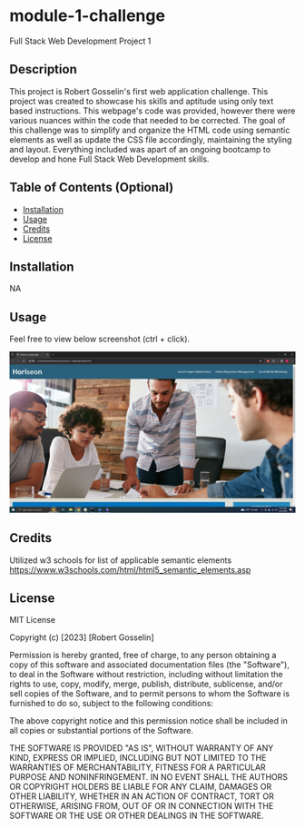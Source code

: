 # module-1-challenge
Full Stack Web Development Project 1

## Description

This project is Robert Gosselin's first web application challenge. This project was created to showcase his skills and aptitude using only text based instructions. This webpage's code was provided, however there were various nuances within the code that needed to be corrected. The goal of this challenge was to simplify and organize the HTML code using semantic elements as well as update the CSS file accordingly, maintaining the styling and layout. Everything included was apart of an ongoing bootcamp to develop and hone Full Stack Web Development skills.

## Table of Contents (Optional)

- [Installation](#installation)
- [Usage](#usage)
- [Credits](#credits)
- [License](#license)

## Installation

NA

## Usage

Feel free to view below screenshot (ctrl + click).

![alt text](assets/images/screenshot.png)

## Credits

Utilized w3 schools for list of applicable semantic elements
https://www.w3schools.com/html/html5_semantic_elements.asp

## License

MIT License

Copyright (c) [2023] [Robert Gosselin]

Permission is hereby granted, free of charge, to any person obtaining a copy
of this software and associated documentation files (the "Software"), to deal
in the Software without restriction, including without limitation the rights
to use, copy, modify, merge, publish, distribute, sublicense, and/or sell
copies of the Software, and to permit persons to whom the Software is
furnished to do so, subject to the following conditions:

The above copyright notice and this permission notice shall be included in all
copies or substantial portions of the Software.

THE SOFTWARE IS PROVIDED "AS IS", WITHOUT WARRANTY OF ANY KIND, EXPRESS OR
IMPLIED, INCLUDING BUT NOT LIMITED TO THE WARRANTIES OF MERCHANTABILITY,
FITNESS FOR A PARTICULAR PURPOSE AND NONINFRINGEMENT. IN NO EVENT SHALL THE
AUTHORS OR COPYRIGHT HOLDERS BE LIABLE FOR ANY CLAIM, DAMAGES OR OTHER
LIABILITY, WHETHER IN AN ACTION OF CONTRACT, TORT OR OTHERWISE, ARISING FROM,
OUT OF OR IN CONNECTION WITH THE SOFTWARE OR THE USE OR OTHER DEALINGS IN THE
SOFTWARE.
